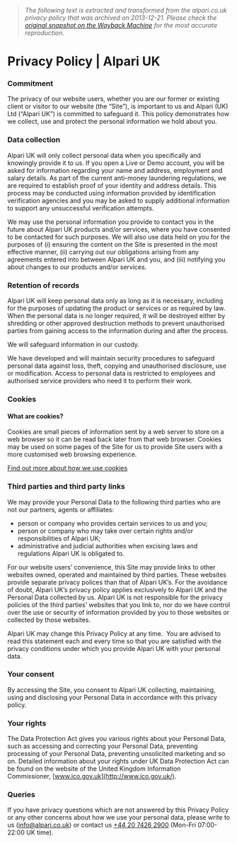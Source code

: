 > *The following text is extracted and transformed from the alpari.co.uk privacy policy that was archived on 2013-12-21. Please check the [original snapshot on the Wayback Machine](https://web.archive.org/web/20131221123955id_/http%3A//www.alpari.co.uk/privacy-policy) for the most accurate reproduction.*

# Privacy Policy | Alpari UK

### Commitment

The privacy of our website users, whether you are our former or existing client or visitor to our website (the “Site”), is important to us and Alpari (UK) Ltd (“Alpari UK”) is committed to safeguard it. This policy demonstrates how we collect, use and protect the personal information we hold about you.

### Data collection

Alpari UK will only collect personal data when you specifically and knowingly provide it to us. If you open a Live or Demo account, you will be asked for information regarding your name and address, employment and salary details. As part of the current anti-money laundering regulations, we are required to establish proof of your identity and address details. This process may be conducted using information provided by identification verification agencies and you may be asked to supply additional information to support any unsuccessful verification attempts.

We may use the personal information you provide to contact you in the future about Alpari UK products and/or services, where you have consented to be contacted for such purposes. We will also use data held on you for the purposes of (i) ensuring the content on the Site is presented in the most effective manner, (ii) carrying out our obligations arising from any agreements entered into between Alpari UK and you, and (iii) notifying you about changes to our products and/or services.

### Retention of records

Alpari UK will keep personal data only as long as it is necessary, including for the purposes of updating the product or services or as required by law. When the personal data is no longer required, it will be destroyed either by shredding or other approved destruction methods to prevent unauthorised parties from gaining access to the information during and after the process.

We will safeguard information in our custody.

We have developed and will maintain security procedures to safeguard personal data against loss, theft, copying and unauthorised disclosure, use or modification. Access to personal data is restricted to employees and authorised service providers who need it to perform their work.

### Cookies

#### What are cookies?

Cookies are small pieces of information sent by a web server to store on a web browser so it can be read back later from that web browser. Cookies may be used on some pages of the Site for us to provide Site users with a more customised web browsing experience.

[Find out more about how we use cookies](http://www.alpari.co.uk/privacy-policy/cookie-policy "Cookies")

### Third parties and third party links

We may provide your Personal Data to the following third parties who are not our partners, agents or affiliates:

  * person or company who provides certain services to us and you;
  * person or company who may take over certain rights and/or responsibilities of Alpari UK;
  * administrative and judicial authorities when excising laws and regulations Alpari UK is obligated to.



For our website users’ convenience, this Site may provide links to other websites owned, operated and maintained by third parties. These websites provide separate privacy polices than that of Alpari UK’s. For the avoidance of doubt, Alpari UK’s privacy policy applies exclusively to Alpari UK and the Personal Data collected by us. Alpari UK is not responsible for the privacy policies of the third parties’ websites that you link to, nor do we have control over the use or security of information provided by you to those websites or collected by those websites.

Alpari UK may change this Privacy Policy at any time.  You are advised to read this statement each and every time so that you are satisfied with the privacy conditions under which you provide Alpari UK with your personal data.

### Your consent

By accessing the Site, you consent to Alpari UK collecting, maintaining, using and disclosing your Personal Data in accordance with this privacy policy.

### Your rights

The Data Protection Act gives you various rights about your Personal Data, such as accessing and correcting your Personal Data, preventing processing of your Personal Data, preventing unsolicited marketing and so on. Detailed information about your rights under UK Data Protection Act can be found on the website of the United Kingdom Information Commissioner, [www.ico.gov.uk](http://www.ico.gov.uk/).

### Queries

If you have privacy questions which are not answered by this Privacy Policy or any other concerns about how we use your personal data, please write to us ([info@alpari.co.uk](mailto:info@alpari.co.uk)) or contact us [+44 20 7426 2900](tel:442074262900) (Mon-Fri 07:00-22:00 UK time).
